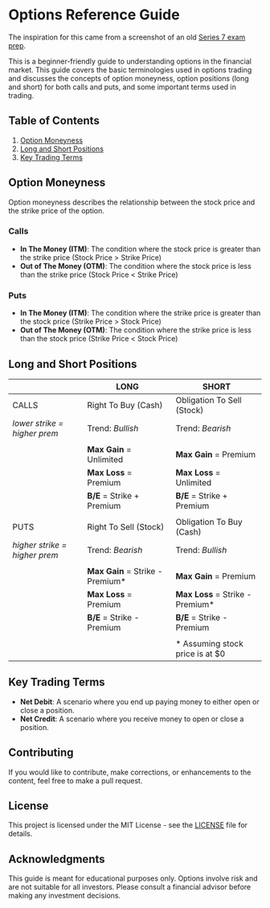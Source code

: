 # Options Reference Guide
The inspiration for this came from a screenshot of an old [Series 7 exam prep](https://www.investopedia.com/terms/s/series7.asp).

This is a beginner-friendly guide to understanding options in the financial market. This guide covers the basic terminologies used in options trading and discusses the concepts of option moneyness, option positions (long and short) for both calls and puts, and some important terms used in trading.

## Table of Contents
1. [Option Moneyness](#option-moneyness)
2. [Long and Short Positions](#long-and-short-positions)
3. [Key Trading Terms](#key-trading-terms)

## Option Moneyness
Option moneyness describes the relationship between the stock price and the strike price of the option.

### Calls
- **In The Money (ITM)**: The condition where the stock price is greater than the strike price (Stock Price > Strike Price)
- **Out of The Money (OTM)**: The condition where the stock price is less than the strike price (Stock Price < Strike Price)

### Puts
- **In The Money (ITM)**: The condition where the strike price is greater than the stock price (Strike Price > Stock Price)
- **Out of The Money (OTM)**: The condition where the strike price is less than the stock price (Strike Price < Stock Price)

## Long and Short Positions
|   | LONG | SHORT |
| --- | ----------------------- | ------------------------ |
| CALLS | Right To Buy (Cash) | Obligation To Sell (Stock) |
| *lower strike = higher prem* | Trend: *Bullish* | Trend: *Bearish* |
|   |   |   |
|   | **Max Gain** = Unlimited | **Max Gain** = Premium |
|   | **Max Loss** = Premium | **Max Loss** = Unlimited |
|   | **B/E** = Strike + Premium | **B/E** = Strike + Premium |
|   |   |   |
| PUTS | Right To Sell (Stock) | Obligation To Buy (Cash) |
| *higher strike = higher prem* | Trend: *Bearish* | Trend: *Bullish* |
|   |   |   |
|   | **Max Gain** = Strike - Premium* | **Max Gain** = Premium |
|   | **Max Loss** = Premium | **Max Loss** = Strike - Premium* |
|   | **B/E** = Strike - Premium | **B/E** = Strike - Premium |
|   |   |   |
|   |   | * Assuming stock price is at $0 |

## Key Trading Terms
- **Net Debit**: A scenario where you end up paying money to either open or close a position.
- **Net Credit**: A scenario where you receive money to open or close a position.

## Contributing
If you would like to contribute, make corrections, or enhancements to the content, feel free to make a pull request.

## License
This project is licensed under the MIT License - see the [LICENSE](LICENSE) file for details.

## Acknowledgments
This guide is meant for educational purposes only. Options involve risk and are not suitable for all investors. Please consult a financial advisor before making any investment decisions.
